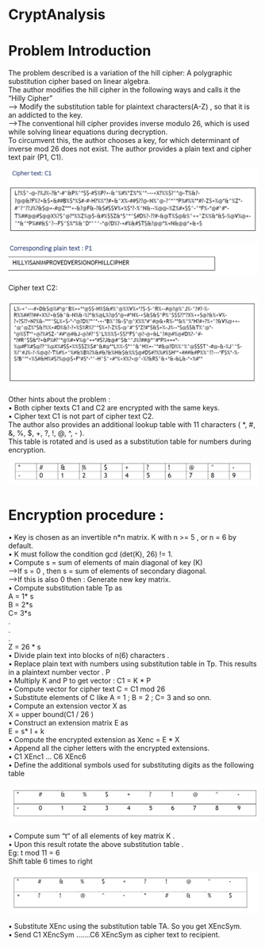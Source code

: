# CryptAnalysis #
<h1> Problem Introduction</h1>

The problem described is a variation of the hill cipher: A polygraphic substitution cipher based on linear algebra.</br>
The author modifies the hill cipher in the following ways and calls it the “Hilly Cipher”</br>
   --> Modify the substitution table for plaintext characters(A-Z) , so that it is an addicted to the key.</br>
   -->The conventional hill cipher provides inverse modulo 26, which is used while solving linear equations during decryption.</br> To circumvent this, the author chooses a key, for which determinant of inverse mod 26 does not exist.
The author provides a plain text and cipher text pair (P1, C1).</br>

![alt text](https://github.com/svishrut93/CryptAnalysis/blob/master/Captures/cipher1.PNG)

![alt text](https://github.com/svishrut93/CryptAnalysis/blob/master/Captures/plain%20text%201.PNG)

Cipher text C2: </br>

![alt text](https://github.com/svishrut93/CryptAnalysis/blob/master/Captures/cipher%20text%20c2.PNG)

Other hints about the problem :</br>
• Both cipher texts C1 and C2 are encrypted with the same keys.</br>
• Cipher text C1 is not part of cipher text C2.</br>
The author also provides an additional lookup table with 11 characters ( *, #, &, %, $, +, ?, !, @, ^, - ).</br>
This table is rotated and is used as a substitution table for numbers during encryption.</br>

![alt text](https://github.com/svishrut93/CryptAnalysis/blob/master/Captures/Table.PNG)

<h1>Encryption procedure : </h1>
• Key is chosen as an invertible n*n matrix. K with n >= 5 , or n = 6 by default.</br>
• K must follow the condition gcd (det(K), 26) != 1.</br>
• Compute s = sum of elements of main diagonal of key (K)</br>
-->If s = 0 , then s = sum of elements of secondary diagonal.</br>
-->If this is also 0 then : Generate new key matrix.</br>
• Compute substitution table Tp as</br>
A = 1* s</br>
B = 2*s</br>
C= 3*s</br>
.</br>
.</br>
.</br>
Z = 26 * s</br>
• Divide plain text into blocks of n(6) characters .</br>
• Replace plain text with numbers using substitution table in Tp. This results in a plaintext number vector . P</br>
• Multiply K and P to get vector : C1 = K * P</br>
• Compute vector for cipher text C = C1 mod 26</br>
• Substitute elements of C like A = 1 ; B = 2 ; C= 3 and so onn.</br>
• Compute an extension vector X as</br>
X = upper bound(C1 / 26 )</br>
• Construct an extension matrix E as</br>
E = s* I + k</br>
• Compute the encrypted extension as Xenc = E * X</br>
• Append all the cipher letters with the encrypted extensions.</br>
• C1 XEnc1 ... C6 XEnc6</br>
• Define the additional symbols used for substituting digits as the following table</br>

![alt text](https://github.com/svishrut93/CryptAnalysis/blob/master/Captures/Table2.PNG)

• Compute sum “t“ of all elements of key matrix K .</br>
• Upon this result rotate the above substitution table .</br>
Eg: t mod 11 = 6</br>
Shift table 6 times to right</br>

![alt text](https://github.com/svishrut93/CryptAnalysis/blob/master/Captures/Table3.PNG)


• Substitute XEnc using the substitution table TA. So you get XEncSym.</br>
• Send C1 XEncSym …….C6 XEncSym as cipher text to recipient.</br>
